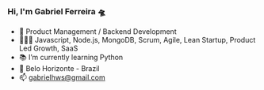 ### Hi, I'm Gabriel Ferreira 🛸
- 💙 Product Management / Backend Development 
- 👨🏻‍💻 Javascript, Node.js, MongoDB, Scrum, Agile, Lean Startup, Product Led Growth, SaaS
- 📚 I’m currently learning Python
- 📍 Belo Horizonte - Brazil
- 📫 gabrielhws@gmail.com
